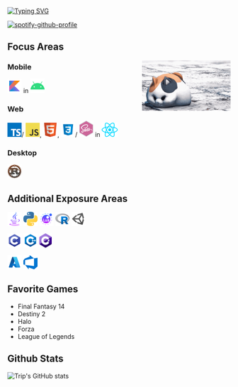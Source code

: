 [![Typing SVG](https://readme-typing-svg.demolab.com?font=Fira+Code&size=20&duration=2500&pause=1000&color=2493F7&width=435&lines=WELCOME%2C+I+AM+TRIP;I+AM+A+DEVELOPER;I+AM+A+STUDENT;I+AM+A+FINAL+FANTASY+14+PALADIN)](https://git.io/typing-svg)

[![spotify-github-profile](https://spotify-github-profile.vercel.app/api/view?uid=5cxmt9466x9fvkk34btttgig7&cover_image=true&theme=novatorem&show_offline=false&background_color=121212&interchange=false&bar_color=2493f7&bar_color_cover=false)](https://github.com/kittinan/spotify-github-profile)

## Focus Areas
<img align='right' width="200" src='https://github.com/CommanderTrip/CommanderTrip/blob/main/assets/images/ffxiv-fat-cat.gif'>

### Mobile
<a href="https://kotlinlang.org/"><img src="https://github.com/CommanderTrip/CommanderTrip/blob/main/assets/icons/kotlin.png" alt="Kotlin"/></a> in 
<img src="https://github.com/CommanderTrip/CommanderTrip/blob/main/assets/icons/android.png" alt="Android"/>

### Web
<img src="https://github.com/CommanderTrip/CommanderTrip/blob/main/assets/icons/typescript.png" alt="Typescript"/>/
<img src="https://github.com/CommanderTrip/CommanderTrip/blob/main/assets/icons/javascript.png" alt="Javascript"/>, 
<img src="https://github.com/CommanderTrip/CommanderTrip/blob/main/assets/icons/html5.png" alt="HTML"/>, 
<img src="https://github.com/CommanderTrip/CommanderTrip/blob/main/assets/icons/css3.png" alt="CSS"/>/
<img src="https://github.com/CommanderTrip/CommanderTrip/blob/main/assets/icons/sass.png" alt="SASS"/> in 
<img src="https://github.com/CommanderTrip/CommanderTrip/blob/main/assets/icons/react.png" alt="React"/>

### Desktop
<img src="https://github.com/CommanderTrip/CommanderTrip/blob/main/assets/icons/rust.png" alt="Rust"/>

## Additional Exposure Areas
<img src="https://github.com/CommanderTrip/CommanderTrip/blob/main/assets/icons/java.png" alt="Java"/> <img src="https://github.com/CommanderTrip/CommanderTrip/blob/main/assets/icons/python.png" alt="Python"/> <img src="https://github.com/CommanderTrip/CommanderTrip/blob/main/assets/icons/lua.png" alt="Lua"/> <img src="https://github.com/CommanderTrip/CommanderTrip/blob/main/assets/icons/r.png" alt="R"/> <img src="https://github.com/CommanderTrip/CommanderTrip/blob/main/assets/icons/unity.png" alt="Unity"/>

<img src="https://github.com/CommanderTrip/CommanderTrip/blob/main/assets/icons/c.png" alt="C"/> <img src="https://github.com/CommanderTrip/CommanderTrip/blob/main/assets/icons/c%2B%2B.png" alt="C++"/> <img src="https://github.com/CommanderTrip/CommanderTrip/blob/main/assets/icons/csharp.png" alt="C#"/>

<img src="https://github.com/CommanderTrip/CommanderTrip/blob/main/assets/icons/azure.png" alt="Azure Cloud"/> <img src="https://github.com/CommanderTrip/CommanderTrip/blob/main/assets/icons/azure_devops.png" alt="Azure DevOps"/>

## Favorite Games
- Final Fantasy 14
- Destiny 2
- Halo
- Forza
- League of Legends

## Github Stats
![Trip's GitHub stats](https://github-readme-stats.vercel.app/api?username=CommanderTrip&show_icons=true&theme=default)
